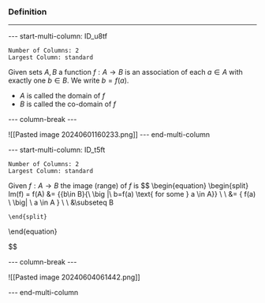 ### Definition
---
--- start-multi-column: ID_u8tf
```column-settings
Number of Columns: 2
Largest Column: standard
```

Given sets $A,B$ a function $f:A \rightarrow B$ is an association of each $a \in A$ with exactly one $b \in B$. We write $b=f(a)$. 
* $A$ is called the domain of $f$
* $B$ is called the co-domain of $f$

--- column-break ---

![[Pasted image 20240601160233.png]]
--- end-multi-column









--- start-multi-column: ID_t5ft
```column-settings
Number of Columns: 2
Largest Column: standard
```

Given $f:A \rightarrow B$ the image (range) of $f$ is 
$$
\begin{equation} 
	\begin{split} 
		Im(f) = f(A) &= \{{b\in B}{\ \big |\ b=f(a) \text{ for some } a \in A}\}
		\\ \\
					 &= \{ f(a) \ \big| \ a \in A \}
		\\ \\
					 &\subseteq B
		
	\end{split} 
\end{equation}

$$


--- column-break ---

![[Pasted image 20240604061442.png]]

--- end-multi-column
